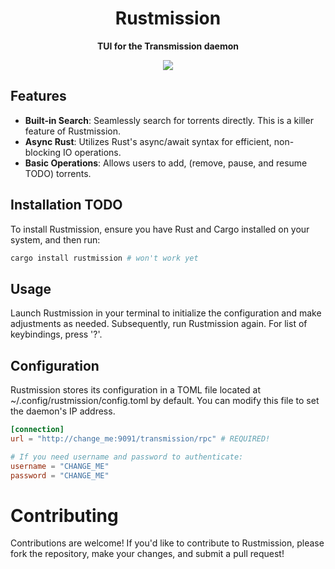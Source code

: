 <div align="center">
    <h1><strong>Rustmission</strong></h1>
    <p>
	    <strong>TUI for the Transmission daemon</strong>
    </p>
    <a href="https://asciinema.org/a/5szjGR0ccoYolnV3zP3b6vqxF" target="_blank"><img src="https://asciinema.org/a/5szjGR0ccoYolnV3zP3b6vqxF.svg" /></a>
</div>

## Features

- **Built-in Search**: Seamlessly search for torrents directly. This is a killer feature of Rustmission.
- **Async Rust**: Utilizes Rust's async/await syntax for efficient, non-blocking IO operations.
- **Basic Operations**: Allows users to add, (remove, pause, and resume TODO) torrents.

## Installation TODO

To install Rustmission, ensure you have Rust and Cargo installed on your system, and then run:

```bash
cargo install rustmission # won't work yet
```

## Usage

Launch Rustmission in your terminal to initialize the configuration and make adjustments as needed. Subsequently, run Rustmission again. For list of keybindings, press '?'.

## Configuration

Rustmission stores its configuration in a TOML file located at ~/.config/rustmission/config.toml by default. You can modify this file to
set the daemon's IP address.

```toml
[connection]
url = "http://change_me:9091/transmission/rpc" # REQUIRED!

# If you need username and password to authenticate:
username = "CHANGE_ME"
password = "CHANGE_ME"
```

# Contributing

Contributions are welcome! If you'd like to contribute to Rustmission, please fork the repository, make your changes, and submit a pull request!
